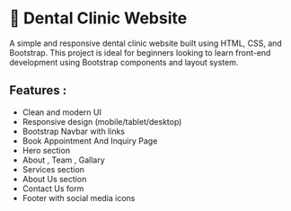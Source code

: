 # 🦷 Dental Clinic Website
A simple and responsive dental clinic website built using HTML, CSS, and Bootstrap. This project is ideal for beginners looking to learn front-end development using Bootstrap components and layout system.

## Features :
- Clean and modern UI
- Responsive design (mobile/tablet/desktop)
- Bootstrap Navbar with links
- Book Appointment And Inquiry Page 
- Hero section
- About , Team , Gallary
- Services section
- About Us section
- Contact Us form
- Footer with social media icons
